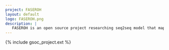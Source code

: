 ```yaml
---
project: FASEROH
layout: default
logo: FASEROH.png
description: |
   FASEROH is an open source project researching seq2seq model that maps histograms to empirical symbolic representations.
---
```


{% include gsoc_project.ext %}
